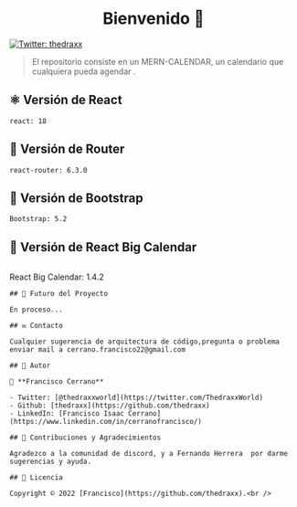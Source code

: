 <h1 align="center">Bienvenido 👋</h1>
<p>
  <a href="https://twitter.com/ThedraxxWorld" target="_blank">
    <img alt="Twitter: thedraxx" src="https://img.shields.io/twitter/follow/ThedraxxWorld.svg?style=social" />
  </a>
</p>

> El repositorio consiste en un MERN-CALENDAR, un calendario que cualquiera pueda agendar  .</br>

## ⚛️ Versión de React
```
react: 18
```
## 🤍 Versión de Router
```
react-router: 6.3.0
```
## 🤍 Versión de Bootstrap
```
Bootstrap: 5.2
```
## 🤍 Versión de React Big Calendar
```
```
React Big Calendar: 1.4.2
```
## 🔮 Futuro del Proyecto

En proceso...

## ✉️ Contacto

Cualquier sugerencia de arquitectura de código,pregunta o problema enviar mail a cerrano.francisco22@gmail.com

## 🤔 Autor

👤 **Francisco Cerrano**

- Twitter: [@thedraxxworld](https://twitter.com/ThedraxxWorld)
- Github: [thedraxx](https://github.com/thedraxx)
- LinkedIn: [Francisco Isaac Cerrano](https://www.linkedin.com/in/cerranofrancisco/)

## 🤝 Contribuciones y Agradecimientos

Agradezco a la comunidad de discord, y a Fernando Herrera  por darme sugerencias y ayuda.

## 📝 Licencia

Copyright © 2022 [Francisco](https://github.com/thedraxx).<br />